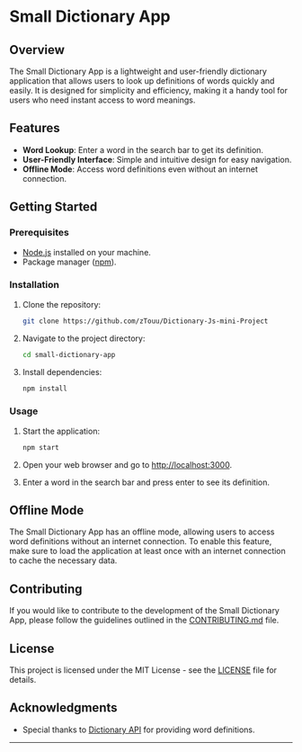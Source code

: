 # Small Dictionary App

## Overview

The Small Dictionary App is a lightweight and user-friendly dictionary application that allows users to look up definitions of words quickly and easily. It is designed for simplicity and efficiency, making it a handy tool for users who need instant access to word meanings.

## Features

- **Word Lookup**: Enter a word in the search bar to get its definition.
- **User-Friendly Interface**: Simple and intuitive design for easy navigation.
- **Offline Mode**: Access word definitions even without an internet connection.

## Getting Started

### Prerequisites

- [Node.js](https://nodejs.org/) installed on your machine.
- Package manager ([npm](https://www.npmjs.com/)).

### Installation

1. Clone the repository:

    ```bash
    git clone https://github.com/zTouu/Dictionary-Js-mini-Project
    ```

2. Navigate to the project directory:

    ```bash
    cd small-dictionary-app
    ```

3. Install dependencies:

    ```bash
    npm install
    ```

### Usage

1. Start the application:

    ```bash
    npm start
    ```

2. Open your web browser and go to [http://localhost:3000](http://localhost:3000).

3. Enter a word in the search bar and press enter to see its definition.

## Offline Mode

The Small Dictionary App has an offline mode, allowing users to access word definitions without an internet connection. To enable this feature, make sure to load the application at least once with an internet connection to cache the necessary data.

## Contributing

If you would like to contribute to the development of the Small Dictionary App, please follow the guidelines outlined in the [CONTRIBUTING.md](CONTRIBUTING.md) file.

## License

This project is licensed under the MIT License - see the [LICENSE](LICENSE) file for details.

## Acknowledgments

- Special thanks to [Dictionary API](https://api.dictionaryapi.dev) for providing word definitions.

---



